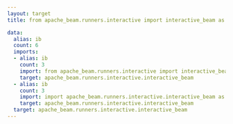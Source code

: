 ```yaml
---
layout: target
title: from apache_beam.runners.interactive import interactive_beam as ib

data:
  alias: ib
  count: 6
  imports:
  - alias: ib
    count: 3
    import: from apache_beam.runners.interactive import interactive_beam as ib
    target: apache_beam.runners.interactive.interactive_beam
  - alias: ib
    count: 3
    import: import apache_beam.runners.interactive.interactive_beam as ib
    target: apache_beam.runners.interactive.interactive_beam
  target: apache_beam.runners.interactive.interactive_beam
---
```

